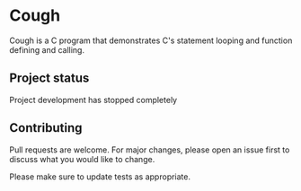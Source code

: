 # Cough 
Cough is a C program that demonstrates C's statement looping and function defining and calling. 

## Project status
Project development has stopped completely

## Contributing
Pull requests are welcome. For major changes, please open an issue first to discuss what you would like to change.

Please make sure to update tests as appropriate.